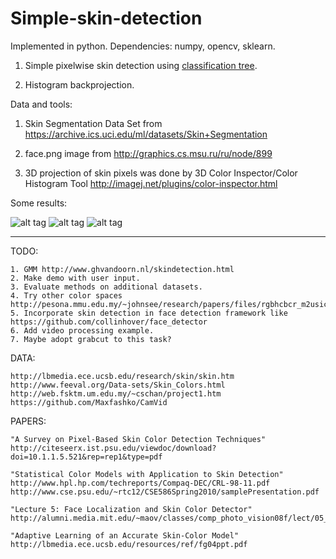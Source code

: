 # Simple-skin-detection

Implemented in python. Dependencies: numpy, opencv, sklearn.

1. Simple pixelwise skin detection using [classification tree](http://scikit-learn.org/stable/modules/generated/sklearn.tree.DecisionTreeClassifier.html).

2. Histogram backprojection.

Data and tools:

1. Skin Segmentation Data Set from https://archive.ics.uci.edu/ml/datasets/Skin+Segmentation

2. face.png image from http://graphics.cs.msu.ru/ru/node/899

3. 3D projection of skin pixels was done by 3D Color Inspector/Color Histogram Tool http://imagej.net/plugins/color-inspector.html 

Some results:

![alt tag](https://github.com/mrgloom/Simple-skin-detection/blob/master/face.png)
![alt tag](https://github.com/mrgloom/Simple-skin-detection/blob/master/results/result_RGB.png) 
![alt tag](https://github.com/mrgloom/Simple-skin-detection/blob/master/results/result_HSV.png)


----------------------------------------------------------------------------------------------------------------------
TODO:
~~~
1. GMM http://www.ghvandoorn.nl/skindetection.html
2. Make demo with user input.
3. Evaluate methods on additional datasets.
4. Try other color spaces http://pesona.mmu.edu.my/~johnsee/research/papers/files/rgbhcbcr_m2usic06.pdf
5. Incorporate skin detection in face detection framework like https://github.com/collinhover/face_detector
6. Add video processing example.
7. Maybe adopt grabcut to this task?
~~~


DATA:
~~~
http://lbmedia.ece.ucsb.edu/research/skin/skin.htm
http://www.feeval.org/Data-sets/Skin_Colors.html
http://web.fsktm.um.edu.my/~cschan/project1.htm
https://github.com/Maxfashko/CamVid
~~~

PAPERS:
~~~
"A Survey on Pixel-Based Skin Color Detection Techniques"
http://citeseerx.ist.psu.edu/viewdoc/download?doi=10.1.1.5.521&rep=rep1&type=pdf

"Statistical Color Models with Application to Skin Detection"
http://www.hpl.hp.com/techreports/Compaq-DEC/CRL-98-11.pdf
http://www.cse.psu.edu/~rtc12/CSE586Spring2010/samplePresentation.pdf

"Lecture 5: Face Localization and Skin Color Detector"
http://alumni.media.mit.edu/~maov/classes/comp_photo_vision08f/lect/05_skin_detection.pdf

"Adaptive Learning of an Accurate Skin-Color Model"
http://lbmedia.ece.ucsb.edu/resources/ref/fg04ppt.pdf
~~~
